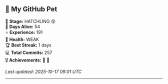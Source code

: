 ## 🐾 My GitHub Pet

🐣 **Stage:** HATCHLING 😵  
📅 **Days Alive:** 54  
⭐ **Experience:** 191  
💓 **Health:** WEAK  
🏆 **Best Streak:** 1 days  
💻 **Total Commits:** 257  
🎖️ **Achievements:** 🐣 🔄  

*Last updated: 2025-10-17 09:01 UTC*

---
